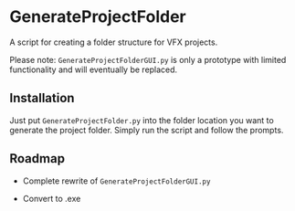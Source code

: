 # GenerateProjectFolder
A script for creating a folder structure for VFX projects.

Please note: `GenerateProjectFolderGUI.py` is only a prototype with limited functionality and will eventually be replaced.

## Installation

Just put `GenerateProjectFolder.py` into the folder location you want to generate the project folder. Simply run the script and follow the prompts.

## Roadmap

- Complete rewrite of `GenerateProjectFolderGUI.py`

- Convert to .exe
